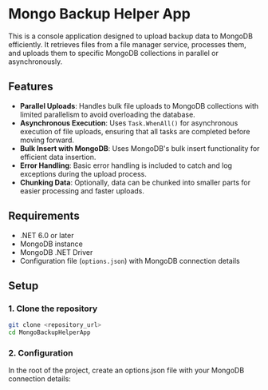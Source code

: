 # Mongo Backup Helper App

This is a console application designed to upload backup data to MongoDB efficiently. It retrieves files from a file manager service, processes them, and uploads them to specific MongoDB collections in parallel or asynchronously.

## Features

- **Parallel Uploads**: Handles bulk file uploads to MongoDB collections with limited parallelism to avoid overloading the database.
- **Asynchronous Execution**: Uses `Task.WhenAll()` for asynchronous execution of file uploads, ensuring that all tasks are completed before moving forward.
- **Bulk Insert with MongoDB**: Uses MongoDB's bulk insert functionality for efficient data insertion.
- **Error Handling**: Basic error handling is included to catch and log exceptions during the upload process.
- **Chunking Data**: Optionally, data can be chunked into smaller parts for easier processing and faster uploads.

## Requirements

- .NET 6.0 or later
- MongoDB instance
- MongoDB .NET Driver
- Configuration file (`options.json`) with MongoDB connection details

## Setup

### 1. Clone the repository
```bash
git clone <repository_url>
cd MongoBackupHelperApp
```
### 2. Configuration
In the root of the project, create an options.json file with your MongoDB connection details:
